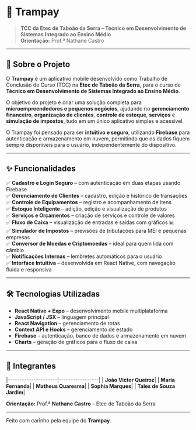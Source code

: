 # 📱 Trampay

> **TCC da Etec de Taboão da Serra – Técnico em Desenvolvimento de Sistemas Integrado ao Ensino Médio**  
> **Orientação:** Prof.ª Nathane Castro

---

## 📝 Sobre o Projeto

O **Trampay** é um aplicativo mobile desenvolvido como Trabalho de Conclusão de Curso (TCC) na **Etec de Taboão da Serra**, para o curso de **Técnico em Desenvolvimento de Sistemas Integrado ao Ensino Médio**.

O objetivo do projeto é criar uma solução completa para **microempreendedores e pequenos negócios**, ajudando no **gerenciamento financeiro**, **organização de clientes**, **controle de estoque**, **serviços** e **simulação de impostos**, tudo em um único aplicativo simples e acessível.  

O Trampay foi pensado para ser **intuitivo e seguro**, utilizando **Firebase** para autenticação e armazenamento em nuvem, permitindo que os dados fiquem sempre disponíveis para o usuário, independentemente do dispositivo.

---

## ✨ Funcionalidades

✅ **Cadastro e Login Seguro** – com autenticação em duas etapas usando Firebase  
✅ **Gerenciamento de Clientes** – cadastro, edição e histórico de transações  
✅ **Controle de Equipamentos** – registro e acompanhamento de itens  
✅ **Estoque Inteligente** – adição, edição e visualização de produtos  
✅ **Serviços e Orçamentos** – criação de serviços e controle de valores  
✅ **Fluxo de Caixa** – visualização de entradas e saídas com gráficos 📊  
✅ **Simulador de Impostos** – previsões de tributações para MEI e pequenas empresas  
✅ **Conversor de Moedas e Criptomoedas** – ideal para quem lida com câmbio  
✅ **Notificações Internas** – lembretes automáticos para o usuário  
✅ **Interface Intuitiva** – desenvolvida em React Native, com navegação fluida e responsiva  

---

## 🛠️ Tecnologias Utilizadas

- **React Native + Expo** – desenvolvimento mobile multiplataforma  
- **JavaScript / JSX** – linguagem principal  
- **React Navigation** – gerenciamento de rotas  
- **Context API e Hooks** – gerenciamento de estado  
- **Firebase** – autenticação, banco de dados e armazenamento em nuvem  
- **Charts** – geração de gráficos para o fluxo de caixa  

---

## 👥 Integrantes

|---------------------|-----------------|
| **João Victor Queiroz**| 
| **Maria Fernanda**| 
| **Matheus Quaresma**| 
| **Sophia Marques**| 
| **Tales de Souza Jardim**|

**Orientação:** Prof.ª **Nathane Castro** – Etec de Taboão da Serra  

---

Feito com carinho pela equipe do **Trampay**.
